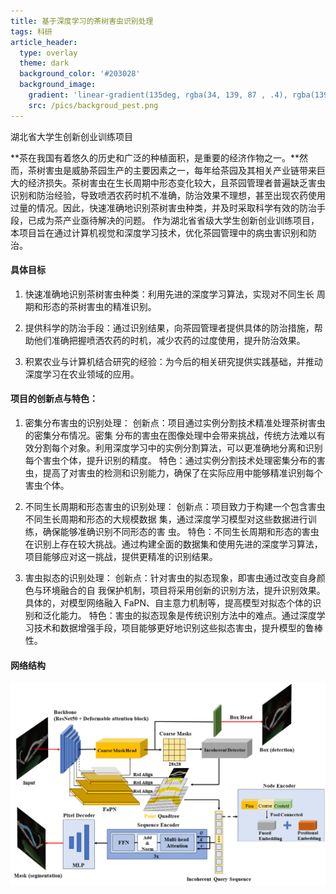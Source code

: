 ```yaml
---
title: 基于深度学习的茶树害虫识别处理
tags: 科研
article_header:
  type: overlay
  theme: dark
  background_color: '#203028'
  background_image:
    gradient: 'linear-gradient(135deg, rgba(34, 139, 87 , .4), rgba(139, 34, 139, .4))'
    src: /pics/backgroud_pest.png
---
```


湖北省大学生创新创业训练项目

<!--more-->


**茶在我国有着悠久的历史和广泛的种植面积，是重要的经济作物之一。**然而，茶树害虫是威胁茶园生产的主要因素之一，每年给茶园及其相关产业链带来巨大的经济损失。茶树害虫在生长周期中形态变化较大，且茶园管理者普遍缺乏害虫识别和防治经验，导致喷洒农药时机不准确，防治效果不理想，甚至出现农药使用过量的情况。因此，快速准确地识别茶树害虫种类，并及时采取科学有效的防治手段，已成为茶产业亟待解决的问题。
作为湖北省省级大学生创新创业训练项目，本项目旨在通过计算机视觉和深度学习技术，优化茶园管理中的病虫害识别和防治。
#### 具体目标

1. 快速准确地识别茶树害虫种类：利用先进的深度学习算法，实现对不同生长
周期和形态的茶树害虫的精准识别。

2. 提供科学的防治手段：通过识别结果，向茶园管理者提供具体的防治措施，帮助他们准确把握喷洒农药的时机，减少农药的过度使用，提升防治效果。

3. 积累农业与计算机结合研究的经验：为今后的相关研究提供实践基础，并推动深度学习在农业领域的应用。

#### 项目的创新点与特色：

1. 密集分布害虫的识别处理：
创新点：项目通过实例分割技术精准处理茶树害虫的密集分布情况。密集
分布的害虫在图像处理中会带来挑战，传统方法难以有效分割每个对象。利用深度学习中的实例分割算法，可以更准确地分离和识别每个害虫个体，提升识别的精度。
特色：通过实例分割技术处理密集分布的害虫，提高了对害虫的检测和识别能力，确保了在实际应用中能够精准识别每个害虫个体。

2. 不同生长周期和形态害虫的识别处理：
创新点：项目致力于构建一个包含害虫不同生长周期和形态的大规模数据
集，通过深度学习模型对这些数据进行训练，确保能够准确识别不同形态的害
虫。
特色：不同生长周期和形态的害虫在识别上存在较大挑战。通过构建全面的数据集和使用先进的深度学习算法，项目能够应对这一挑战，提供更精准的识别结果。

3. 害虫拟态的识别处理：
创新点：针对害虫的拟态现象，即害虫通过改变自身颜色与环境融合的自
我保护机制，项目将采用创新的识别方法，提升识别效果。具体的，对模型网络融入 FaPN、自主意力机制等，提高模型对拟态个体的识别和泛化能力。
特色：害虫的拟态现象是传统识别方法中的难点。通过深度学习技术和数据增强手段，项目能够更好地识别这些拟态害虫，提升模型的鲁棒性。

#### 网络结构
![avatar](/pics/network.png)